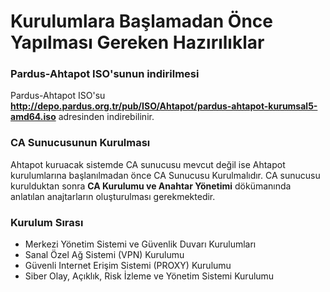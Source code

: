 # Kurulumlara Başlamadan Önce Yapılması Gereken Hazırılıklar

### Pardus-Ahtapot ISO'sunun indirilmesi

Pardus-Ahtapot ISO'su **http://depo.pardus.org.tr/pub/ISO/Ahtapot/pardus-ahtapot-kurumsal5-amd64.iso** adresinden indirebilinir.

### CA Sunucusunun Kurulması

Ahtapot kuruacak sistemde CA sunucusu mevcut değil ise Ahtapot kurulumlarına başlanılmadan önce CA Sunucusu Kurulmalıdır. CA sunucusu kurulduktan sonra **CA Kurulumu ve Anahtar Yönetimi** dökümanında anlatılan anajtarların oluşturulması gerekmektedir.

### Kurulum Sırası

- Merkezi Yönetim Sistemi ve Güvenlik Duvarı Kurulumları
- Sanal Özel Ağ Sistemi (VPN) Kurulumu
- Güvenli Internet Erişim Sistemi (PROXY) Kurulumu
- Siber Olay, Açıklık, Risk İzleme ve Yönetim Sistemi Kurulumu


 
